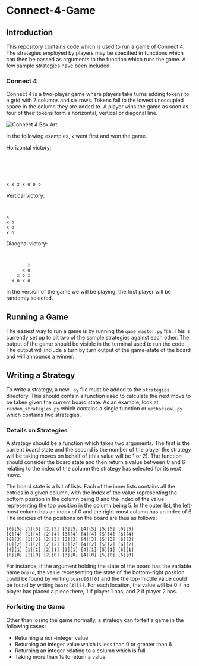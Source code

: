 # Connect-4-Game

## Introduction

This repository contains code which is used to run a game of Connect 4. The strategies employed by players may be specified in functions which can then be passed as arguments to the function which runs the game. A few sample strategies have been included.

### Connect 4

Connect 4 is a two-player game where players take turns adding tokens to a grid with 7 columns and six rows. Tokens fall to the lowest unoccupied space in the column they are added to. A player wins the game as soon as four of their tokens form a horizontal, vertical or diagonal line.

![Connect 4 Box Art](https://github.com/coolernato/Connect-4-Game/blob/master/readme_resources/connect4_box.jpg?raw=true)

In the following examples, ```x``` went first and won the game.

Horizontal victory:

```





x x x x o o o
```

Vertical victory:

```


x
x o
x o
x o
```

Diaognal victory:

```


        x
      x o
    x o x
  x o x o
```

In the version of the game we will be playing, the first player will be randomly selected.

## Running a Game

The easiest way to run a game is by running the ```game_master.py``` file. This is currently set up to pit two of the sample strategies against each other. The output of the game should be visible in the terminal used to run the code. The output will include a turn by turn output of the game-state of the board and will announce a winner.

## Writing a Strategy

To write a strategy, a new ```.py``` file must be added to the ```strategies``` directory. This should contain a function used to calculate the next move to be taken given the current board state. As an example, look at ```random_strategies.py``` which contains a single function or ```methodical.py``` which contains two strategies.

### Details on Strategies

A strategy should be a function which takes two arguments. The first is the current board state and the second is the number of the player the strategy will be taking moves on behalf of (this value will be 1 or 2). The function should consider the board state and then return a value between 0 and 6 relating to the index of the column the strategy has selected for its next move.

The board state is a lsit of lists. Each of the inner lists contains all the entries in a given column, with the index of the value representing the bottom position in the column being 0 and the index of the value representing the top position in the column being 5. In the outer list, the left-most column has an index of 0 and the right-most column has an index of 6. The indicies of the positions on the board are thus as follows:

```
[0][5] [1][5] [2][5] [3][5] [4][5] [5][5] [6][5] 
[0][4] [1][4] [2][4] [3][4] [4][4] [5][4] [6][4] 
[0][3] [1][3] [2][3] [3][3] [4][3] [5][3] [6][3] 
[0][2] [1][2] [2][2] [3][2] [4][2] [5][2] [6][2] 
[0][1] [1][1] [2][1] [3][1] [4][1] [5][1] [6][1] 
[0][0] [1][0] [2][0] [3][0] [4][0] [5][0] [6][0] 
```

For instance, if the argument holding the state of the board has the variable name ```board```, the value representing the state of the bottom-right position could be found by writing ```board[6][0]``` and the the top-middle value could be found by writing ```board[3][5]```. For each location, the value will be 0 if no player has placed a piece there, 1 if player 1 has, and 2 if player 2 has.

### Forfeiting the Game

Other than losing the game normally, a strategy can forfeit a game in the following cases:

* Returning a non-integer value
* Returning an integer value which is less than 0 or greater than 6
* Returning an integer relating to a column which is full
* Taking more than 1s to return a value
